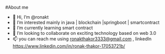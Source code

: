 #About me 
- 👋 Hi, I’m @ronakt
- 👀 I’m interested mainly in java | blockchain |springboot | smartcontract
- 🌱 I’m currently learning smart contract 
- 💞️ I’m looking to collaborate on exciting technology based on web 3.0 
- 📫 you can reach me using ronakthakor3333@gmail.com , linkedIn https://www.linkedin.com/in/ronak-thakor-17053721b/
